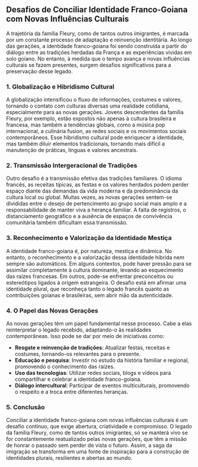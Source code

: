 ## Desafios de Conciliar Identidade Franco-Goiana com Novas Influências Culturais

A trajetória da família Fleury, como de tantos outros imigrantes, é marcada por um constante processo de adaptação e reinvenção identitária. Ao longo das gerações, a identidade franco-goiana foi sendo construída a partir do diálogo entre as tradições herdadas da França e as experiências vividas em solo goiano. No entanto, à medida que o tempo avança e novas influências culturais se fazem presentes, surgem desafios significativos para a preservação desse legado.

### 1. **Globalização e Hibridismo Cultural**

A globalização intensificou o fluxo de informações, costumes e valores, tornando o contato com culturas diversas uma realidade cotidiana, especialmente para as novas gerações. Jovens descendentes da família Fleury, por exemplo, estão expostos não apenas à cultura brasileira e francesa, mas também a tendências globais, como a música pop internacional, a culinária fusion, as redes sociais e os movimentos sociais contemporâneos. Esse hibridismo cultural pode enriquecer a identidade, mas também diluir elementos tradicionais, tornando mais difícil a manutenção de práticas, línguas e valores ancestrais.

### 2. **Transmissão Intergeracional de Tradições**

Outro desafio é a transmissão efetiva das tradições familiares. O idioma francês, as receitas típicas, as festas e os valores herdados podem perder espaço diante das demandas da vida moderna e da predominância da cultura local ou global. Muitas vezes, as novas gerações sentem-se divididas entre o desejo de pertencimento ao grupo social mais amplo e a responsabilidade de manter viva a herança familiar. A falta de registros, o distanciamento geográfico e a ausência de espaços de convivência comunitária também dificultam essa transmissão.

### 3. **Reconhecimento e Valorização da Identidade Mestiça**

A identidade franco-goiana é, por natureza, mestiça e dinâmica. No entanto, o reconhecimento e a valorização dessa identidade híbrida nem sempre são automáticos. Em alguns contextos, pode haver pressão para se assimilar completamente à cultura dominante, levando ao esquecimento das raízes francesas. Em outros, pode-se enfrentar preconceitos ou estereótipos ligados à origem estrangeira. O desafio está em afirmar uma identidade plural, que reconheça tanto o legado francês quanto as contribuições goianas e brasileiras, sem abrir mão da autenticidade.

### 4. **O Papel das Novas Gerações**

As novas gerações têm um papel fundamental nesse processo. Cabe a elas reinterpretar o legado recebido, adaptando-o às realidades contemporâneas. Isso pode se dar por meio de iniciativas como:

- **Resgate e reinvenção de tradições**: Atualizar festas, receitas e costumes, tornando-os relevantes para o presente.
- **Educação e pesquisa**: Investir no estudo da história familiar e regional, promovendo o conhecimento das raízes.
- **Uso das tecnologias**: Utilizar redes sociais, blogs e vídeos para compartilhar e celebrar a identidade franco-goiana.
- **Diálogo intercultural**: Participar de eventos multiculturais, promovendo o respeito e a troca entre diferentes heranças.

### 5. **Conclusão**

Conciliar a identidade franco-goiana com novas influências culturais é um desafio contínuo, que exige abertura, criatividade e compromisso. O legado da família Fleury, como de tantos outros imigrantes, só se manterá vivo se for constantemente reatualizado pelas novas gerações, que têm a missão de honrar o passado sem perder de vista o futuro. Assim, a saga da imigração se transforma em uma fonte de inspiração para a construção de identidades plurais, resilientes e abertas ao mundo.